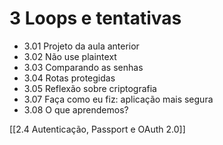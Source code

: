 # 3 Loops e tentativas
- 3.01 Projeto da aula anterior
- 3.02 Não use plaintext
- 3.03 Comparando as senhas
- 3.04 Rotas protegidas
- 3.05 Reflexão sobre criptografia
- 3.07 Faça como eu fiz: aplicação mais segura
- 3.08 O que aprendemos?

[[2.4 Autenticação, Passport e OAuth 2.0]]